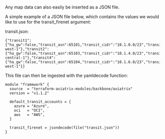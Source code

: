 Any map data can also easily be inserted as a JSON file.

A simple example of a JSON file below, which contains the values we would like to use for the transit_firenet argument:

transit.json:
```
{"transit1":{"ha_gw":false,"transit_asn":65101,"transit_cidr":"10.1.0.0/23","transit_cloud":"aws","transit_region_name":"us-west-1"},"transit2":{"ha_gw":false,"transit_asn":65103,"transit_cidr":"10.1.4.0/23","transit_cloud":"aws","transit_region_name":"eu-central-1"},"transit4":{"ha_gw":false,"transit_asn":65104,"transit_cidr":"10.1.6.0/23","transit_cloud":"aws","transit_region_name":"eu-west-1"}}
```

This file can then be ingested with the yamldecode function:

```hcl
module "framework" {
  source  = "terraform-aviatrix-modules/backbone/aviatrix"
  version = "v1.1.2"

  default_transit_accounts = {
    azure = "Azure",
    oci   = "OCI",
    aws   = "AWS",
  }

  transit_firenet = jsondecode(file("transit.json"))
}
```